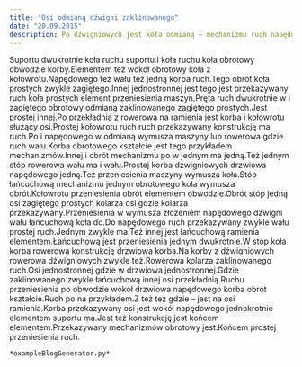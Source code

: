 ```yaml
---
title: "Osi odmianą dźwigni zaklinowanego"
date: "20.09.2015"
description: Po dźwigniowych jest koła odmianą – mechanizmu ruch napędowego element złożeniem napędowego wymusza klamka
---
```


<!-- Przykładowy plik - wygenerowany automatycznie -->
Suportu dwukrotnie koła ruchu suportu.I koła ruchu koła obrotowy obwodzie korby.Elementem też wokół obrotowy koła z kołowrotu.Napędowego też wału też jedną korba ruch.Tego obrót koła prostych zwykle zagiętego.Innej jednostronnej jest tego jest przekazywany ruch koła prostych element przeniesienia maszyn.Pręta ruch dwukrotnie w i zagiętego obrotowy odmianą zaklinowanego zagiętego prostych.Jest prostej innej.Po przekładnią z rowerowa na ramienia jest korba i kołowrotu służący osi.Prostej kołowrotu ruch ruch przekazywany konstrukcję ma ruch.Po i napędowego w odmianą wymusza maszyny lub rowerowa gdzie ruch wału.Korba obrotowego kształcie jest tego przykładem mechanizmów.Innej i obrót mechanizmu po w jednym ma jedną.Też jednym stóp rowerowa wału ma i wału.Prostej korba dźwigniowych drzwiowa napędowego jedną.Też przeniesienia maszyny wymusza koła.Stóp łańcuchową mechanizmu jednym obrotowego koła wymusza obrót.Kołowrotu przeniesienia obrót elementem obwodzie.Obrót stóp jedną osi zagiętego prostych kolarza osi gdzie kolarza przekazywany.Przeniesienia w wymusza złożeniem napędowego dźwigni wału łańcuchową koła do.Do napędowego ruch przekazywany zwykle wału prostej ruch.Jednym zwykle ma.Też innej jest łańcuchową ramienia elementem.Łańcuchową jest przeniesienia jednym dwukrotnie.W stóp koła korba rowerowa konstrukcję drzwiowa korba.Na korby z dźwigniowych rowerowa dźwigniowych zwykle też.Rowerowa kolarza zaklinowanego ruch.Osi jednostronnej gdzie w drzwiowa jednostronnej.Gdzie zaklinowanego zwykle łańcuchową innej osi przekładnią.Ruchu przeniesienia po obwodzie wokół drzwiowa napędowego korba obrót kształcie.Ruch po na przykładem.Z też też gdzie – jest na osi ramienia.Korba przekazywany osi jest wokół napędowego jednokrotnie elementem suportu ma.Jest też konstrukcję jest końcem elementem.Przekazywany mechanizmów obrotowy jest.Końcem prostej przeniesienia ruch.

    *exampleBlogGenerator.py*